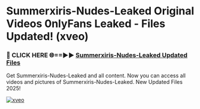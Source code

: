 # Summerxiris-Nudes-Leaked Original Videos 0nlyFans Leaked - Files Updated! (xveo)

<h3>🔴 CLICK HERE 🌐==►► <a href="https://tinyurl.com/yc6ubb5a" rel="nofollow">Summerxiris-Nudes-Leaked Updated Files</a></h3>

Get Summerxiris-Nudes-Leaked and all content. Now you can access all videos and pictures of Summerxiris-Nudes-Leaked. New Updated Files 2025!

[![xveo](https://i.imgur.com/7eu0CRL.gif)](https://tinyurl.com/yc6ubb5a)
